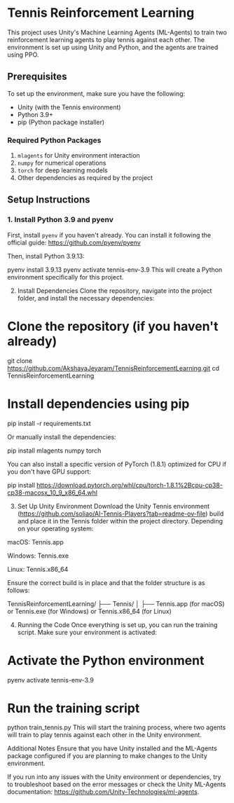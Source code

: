 # Tennis Reinforcement Learning

This project uses Unity's Machine Learning Agents (ML-Agents) to train two reinforcement learning agents to play tennis against each other. The environment is set up using Unity and Python, and the agents are trained using PPO.

## Prerequisites

To set up the environment, make sure you have the following:

- Unity (with the Tennis environment)
- Python 3.9+
- pip (Python package installer)

### Required Python Packages

1. `mlagents` for Unity environment interaction
2. `numpy` for numerical operations
3. `torch` for deep learning models
4. Other dependencies as required by the project

## Setup Instructions

### 1. Install Python 3.9 and pyenv

First, install `pyenv` if you haven't already. You can install it following the official guide: https://github.com/pyenv/pyenv

Then, install Python 3.9.13:

pyenv install 3.9.13
pyenv activate tennis-env-3.9
This will create a Python environment specifically for this project.

2. Install Dependencies
Clone the repository, navigate into the project folder, and install the necessary dependencies:


# Clone the repository (if you haven't already)
git clone https://github.com/AkshayaJeyaram/TennisReinforcementLearning.git
cd TennisReinforcementLearning

# Install dependencies using pip
pip install -r requirements.txt

Or manually install the dependencies:

pip install mlagents numpy torch

You can also install a specific version of PyTorch (1.8.1) optimized for CPU if you don't have GPU support:

pip install https://download.pytorch.org/whl/cpu/torch-1.8.1%2Bcpu-cp38-cp38-macosx_10_9_x86_64.whl

3. Set Up Unity Environment
Download the Unity Tennis environment (https://github.com/soliao/AI-Tennis-Players?tab=readme-ov-file) build and place it in the Tennis folder within the project directory. Depending on your operating system:

macOS: Tennis.app

Windows: Tennis.exe

Linux: Tennis.x86_64

Ensure the correct build is in place and that the folder structure is as follows:


TennisReinforcementLearning/
├── Tennis/
│   ├── Tennis.app (for macOS) or Tennis.exe (for Windows) or Tennis.x86_64 (for Linux)

4. Running the Code
Once everything is set up, you can run the training script. Make sure your environment is activated:

# Activate the Python environment
pyenv activate tennis-env-3.9

# Run the training script
python train_tennis.py
This will start the training process, where two agents will train to play tennis against each other in the Unity environment.

Additional Notes
Ensure that you have Unity installed and the ML-Agents package configured if you are planning to make changes to the Unity environment.

If you run into any issues with the Unity environment or dependencies, try to troubleshoot based on the error messages or check the Unity ML-Agents documentation: https://github.com/Unity-Technologies/ml-agents.
